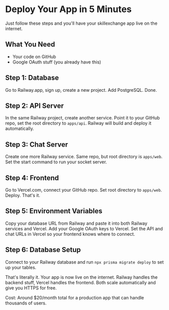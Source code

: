 # Deploy Your App in 5 Minutes

Just follow these steps and you'll have your skillexchange app live on the internet.

## What You Need

- Your code on GitHub
- Google OAuth stuff (you already have this)

## Step 1: Database

Go to Railway.app, sign up, create a new project. Add PostgreSQL. Done.

## Step 2: API Server

In the same Railway project, create another service. Point it to your GitHub repo, set the root directory to `apps/api`. Railway will build and deploy it automatically.

## Step 3: Chat Server

Create one more Railway service. Same repo, but root directory is `apps/web`. Set the start command to run your socket server.

## Step 4: Frontend

Go to Vercel.com, connect your GitHub repo. Set root directory to `apps/web`. Deploy. That's it.

## Step 5: Environment Variables

Copy your database URL from Railway and paste it into both Railway services and Vercel. Add your Google OAuth keys to Vercel. Set the API and chat URLs in Vercel so your frontend knows where to connect.

## Step 6: Database Setup

Connect to your Railway database and run `npx prisma migrate deploy` to set up your tables.

That's literally it. Your app is now live on the internet. Railway handles the backend stuff, Vercel handles the frontend. Both scale automatically and give you HTTPS for free.

Cost: Around $20/month total for a production app that can handle thousands of users.
